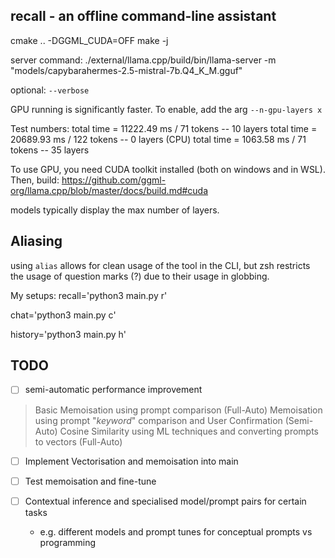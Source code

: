 ## recall - an offline command-line assistant

cmake .. -DGGML_CUDA=OFF
make  -j

server command: ./external/llama.cpp/build/bin/llama-server -m "models/capybarahermes-2.5-mistral-7b.Q4_K_M.gguf"

optional: `--verbose`

GPU running is significantly faster. To enable, add the arg `--n-gpu-layers x`

Test numbers:
total time =   11222.49 ms /    71 tokens -- 10 layers
total time =   20689.93 ms /   122 tokens -- 0 layers (CPU)
total time =    1063.58 ms /    71 tokens -- 35 layers

To use GPU, you need CUDA toolkit installed (both on windows and in WSL). Then, build:
https://github.com/ggml-org/llama.cpp/blob/master/docs/build.md#cuda

models typically display the max number of layers.

## Aliasing
using `alias` allows for clean usage of the tool in the CLI, but zsh restricts the usage of question marks (?) due to their usage in globbing.

My setups:
recall='python3 main.py r'

chat='python3 main.py c'

history='python3 main.py h'
## TODO
- [ ] semi-automatic performance improvement
> Basic Memoisation using prompt comparison (Full-Auto)
> Memoisation using prompt "*keyword*" comparison and User Confirmation (Semi-Auto)
> Cosine Similarity using ML techniques and converting prompts to vectors (Full-Auto)

- [ ] Implement Vectorisation and memoisation into main
- [ ] Test memoisation and fine-tune

- [ ] Contextual inference and specialised model/prompt pairs for certain tasks
    - e.g. different models and prompt tunes for conceptual prompts vs programming
